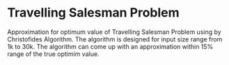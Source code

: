 # Travelling Salesman Problem
Approximation for optimum value of Travelling Salesman Problem using by Christofides Algorithm. The algorithm is designed for input size range from 1k to 30k. The algorithm can come up with an approximation within 15% range of the true optimim value.
